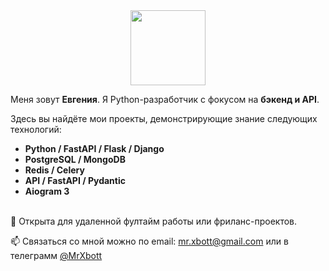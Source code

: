 
<!--
**MrXbott/MrXbott** is a ✨ _special_ ✨ repository because its `README.md` (this file) appears on your GitHub profile.

Here are some ideas to get you started:

- 🔭 I’m currently working on ...
- 🌱 I’m currently learning ...
- 👯 I’m looking to collaborate on ...
- 🤔 I’m looking for help with ...
- 💬 Ask me about ...
- 📫 How to reach me: ...
- 😄 Pronouns: ...
- ⚡ Fun fact: ...
-->

<div id="header" align="center">
  <!-- <img src="https://media.giphy.com/media/zEfGeGWJHPMAKvh6gi/giphy.gif" width="200"> -->
  <img src="https://media.giphy.com/media/5ndklThG9vUUdTmgMn/giphy.gif" width="120">
</div>

<!--
<h1 align="center">
  Привет!
</h1>
 -->
<!-- <h1>Привет! 👋</h1> -->
  <p>Меня зовут <strong>Евгения</strong>. Я Python-разработчик с фокусом на <strong>бэкенд и API</strong>.</p>

  <p>Здесь вы найдёте мои проекты, демонстрирующие знание следующих технологий:</p>

  <ul>
    <li><strong>Python / FastAPI / Flask / Django </strong></li>
    <li><strong>PostgreSQL / MongoDB </strong></li>
    <li><strong>Redis / Celery</strong></li>
    <li><strong>API / FastAPI / Pydantic </strong></li>
    <li><strong>Aiogram 3 </strong></li>
<!--     <li><strong>Аутентификация и авторизация</strong></li> -->
<!--     <li><strong>Solidity / MetaMask / NFT / Web3</strong></li> -->
<!--     <li><strong>Git и работа с ветками</strong></li> -->
  </ul>

 <br>🎯 Открыта для удаленной фултайм работы или фриланс-проектов.</p>
<!-- через <a href="https://t.me/твой_ник" target="_blank">Telegram</a> или  -->
  <p>📫 Связаться со мной можно по email: <a href="mailto:mr.xbott@gmail.com">mr.xbott@gmail.com</a> или в телеграмм <a href="https://t.me/MrXbott">@MrXbott</a> </p>

<!-- <br>
<br>

:hammer_and_wrench: Languages and Tools:
<div>
  <img src="https://github.com/devicons/devicon/blob/master/icons/python/python-original.svg" title="Python" alt="Python" width="40" height="40" />
  <img src="https://github.com/devicons/devicon/blob/master/icons/jupyter/jupyter-original.svg" title="Jupyter" alt="Jupyter" width="40" height="40" />
  <img src="https://github.com/devicons/devicon/blob/master/icons/mongodb/mongodb-original.svg" title="Mongo" alt="Mongo" width="40" height="40" />
  <img src="https://github.com/devicons/devicon/blob/master/icons/flask/flask-original.svg" title="Flask" alt="Flask" width="40" height="40" />
  <img src="https://github.com/devicons/devicon/blob/master/icons/django/django-plain.svg" title="Django" alt="Django" width="40" height="40" />
  <img src="https://github.com/devicons/devicon/blob/master/icons/pandas/pandas-original.svg" title="Pandas" alt="Pandas" width="40" height="40" />
  <img src="https://github.com/devicons/devicon/blob/master/icons/qt/qt-original.svg" title="PyQt" alt="PyQt" width="40" height="40" />
  <img src="https://github.com/devicons/devicon/blob/master/icons/solidity/solidity-original.svg" title="Solidity" alt="Solidity" width="40" height="40" />
  <img src="https://github.com/devicons/devicon/blob/master/icons/vscode/vscode-original.svg" title="VSCode" alt="VSCode" width="40" height="40" />
</div>
<br> 
<br> -->

